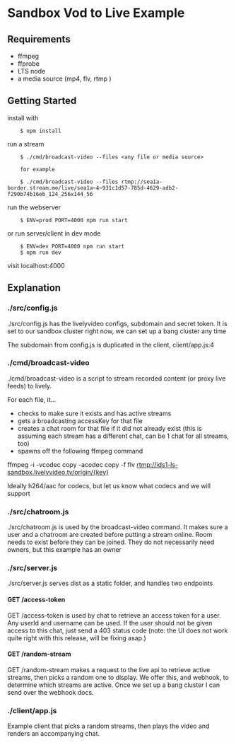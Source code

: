 # Sandbox Vod to Live Example

## Requirements

- ffmpeg
- ffprobe
- LTS node
- a media source (mp4, flv, rtmp )

## Getting Started

install with

		$ npm install

run a stream

		$ ./cmd/broadcast-video --files <any file or media source>

		for example

		$ ./cmd/broadcast-video --files rtmp://sea1a-border.stream.me/live/sea1a~4~931c1d57-785d-4629-adb2-f290b74b16eb_124_256x144_56

run the webserver

		$ ENV=prod PORT=4000 npm run start

or run server/client in dev mode

		$ ENV=dev PORT=4000 npm run start
		$ npm run dev

visit localhost:4000

## Explanation

### ./src/config.js

./src/config.js has the livelyvideo configs, subdomain and secret token.  It is set to our sandbox cluster right now, we can set up a bang cluster any time

The subdomain from config.js is duplicated in the client, client/app.js:4

### ./cmd/broadcast-video

./cmd/broadcast-video is a script to stream recorded content (or proxy live feeds) to lively.

For each file, it...
* checks to make sure it exists and has active streams
* gets a broadcasting accessKey for that file
* creates a chat room for that file if it did not already exist (this is assuming each stream has a different chat, can be 1 chat for all streams, too)
* spawns off the following ffmpeg command

ffmpeg -i <file> -vcodec copy -acodec copy -f flv <rtmp://ids1-ls-sandbox.livelyvideo.tv/origin/{key}>

Ideally h264/aac for codecs, but let us know what codecs and we will support

### ./src/chatroom.js

./src/chatroom.js is used by the broadcast-video command.  It makes sure a user and a chatroom are created before putting a stream online.  Room needs to exist before they can be joined.  They do not necessarily need owners, but this example has an owner

### ./src/server.js

./src/server.js serves dist as a static folder, and handles two endpoints

#### GET /access-token

GET /access-token is used by chat to retrieve an access token for a user.  Any userId and username can be used.  If the user should not be given access to this chat, just send a 403 status code (note: the UI does not work quite right with this release, will be fixing asap.)

#### GET /random-stream

GET /random-stream makes a request to the live api to retrieve active streams, then picks a random one to display.  We offer this, and webhook, to determine which streams are active.  Once we set up a bang cluster I can send over the webhook docs.

### ./client/app.js

Example client that picks a random streams, then plays the video and renders an accompanying chat.
